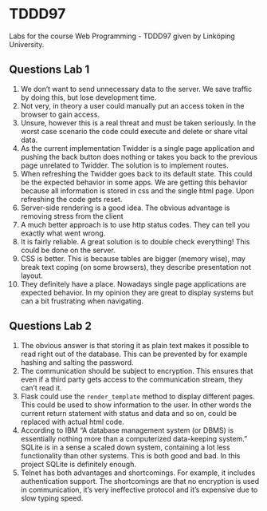 # TDDD97

Labs for the course Web Programming - TDDD97 given by Linköping University.

## Questions Lab 1

1. We don’t want to send unnecessary data to the server. We save traffic by doing this, but lose development time.
2. Not very, in theory a user could manually put an access token in the browser to gain access.
3. Unsure, however this is a real threat and must be taken seriously. In the worst case scenario the code could execute and delete or share vital data.
4. As the current implementation Twidder is a single page application and pushing the back button does nothing or takes you back to the previous page unrelated to Twidder. The solution is to implement routes.
5. When refreshing the Twidder goes back to its default state. This could be the expected behavior in some apps. We are getting this behavior because all information is stored in css and the single html page. Upon refreshing the code gets reset.
6. Server-side rendering is a good idea. The obvious advantage is removing stress from the client
7. A much better approach is to use http status codes. They can tell you exactly what went wrong.
8. It is fairly reliable. A great solution is to double check everything! This could be done on the server.
9. CSS is better. This is because tables are bigger (memory wise), may break text coping (on some browsers), they describe presentation not layout.
10. They definitely have a place. Nowadays single page applications are expected behavior. In my opinion they are great to display systems but can a bit frustrating when navigating.

## Questions Lab 2

1. The obvious answer is that storing it as plain text makes it possible to read right out of the database. This can be prevented by for example hashing and salting the password.
2. The communication should be subject to encryption. This ensures that even if a third party gets access to the communication stream, they can’t read it.
3. Flask could use the `render_template` method to display different pages. This could be used to show information to the user. In other words the current return statement with status and data and so on, could be replaced with actual html code.
4. According to IBM “A database management system (or DBMS) is essentially nothing more than a computerized data-keeping system.” SQLite is in a sense a scaled down system, containing a lot less functionality than other systems. This is both good and bad. In this project SQLite is definitely enough.
5. Telnet has both advantages and shortcomings. For example, it includes authentication support. The shortcomings are that no encryption is used in communication, it’s very ineffective protocol and it’s expensive due to slow typing speed.
